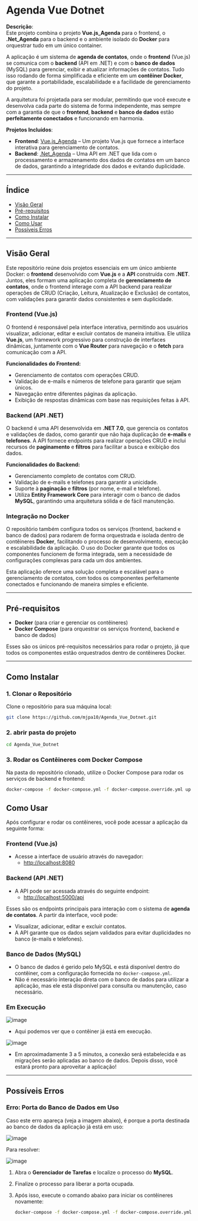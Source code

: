 # Agenda Vue Dotnet

**Descrição**:  
Este projeto combina o projeto **Vue.js_Agenda** para o frontend, o **.Net_Agenda** para o backend e o ambiente isolado do **Docker** para orquestrar tudo em um único container. 

A aplicação é um sistema de **agenda de contatos**, onde o **frontend** (Vue.js) se comunica com o **backend** (API em .NET) e com o **banco de dados** (MySQL) para gerenciar, exibir e atualizar informações de contatos. Tudo isso rodando de forma simplificada e eficiente em um **contêiner Docker**, que garante a portabilidade, escalabilidade e a facilidade de gerenciamento do projeto.

A arquitetura foi projetada para ser modular, permitindo que você execute e desenvolva cada parte do sistema de forma independente, mas sempre com a garantia de que o **frontend**, **backend** e **banco de dados** estão **perfeitamente conectados** e funcionando em harmonia.

**Projetos Incluídos**:
- **Frontend**: [Vue.js_Agenda](https://github.com/mjpa10/Vue.js_Agenda) – Um projeto Vue.js que fornece a interface interativa para gerenciamento de contatos.
- **Backend**: [.Net_Agenda](https://github.com/mjpa10/.Net_Agenda) – Uma API em .NET que lida com o processamento e armazenamento dos dados de contatos em um banco de dados, garantindo a integridade dos dados e evitando duplicidade.

---

## Índice

- [Visão Geral](#visão-geral)
- [Pré-requisitos](#pré-requisitos)
- [Como Instalar](#como-instalar)
- [Como Usar](#como-usar)
- [Possíveis Erros](#possíveis-erros)

---

## Visão Geral

Este repositório reúne dois projetos essenciais em um único ambiente Docker: o **frontend** desenvolvido com **Vue.js** e a **API** construída com **.NET**. Juntos, eles formam uma aplicação completa de **gerenciamento de contatos**, onde o frontend interage com a API backend para realizar operações de CRUD (Criação, Leitura, Atualização e Exclusão) de contatos, com validações para garantir dados consistentes e sem duplicidade.

### Frontend (Vue.js)
O frontend é responsável pela interface interativa, permitindo aos usuários visualizar, adicionar, editar e excluir contatos de maneira intuitiva. Ele utiliza **Vue.js**, um framework progressivo para construção de interfaces dinâmicas, juntamente com o **Vue Router** para navegação e o **fetch** para comunicação com a API.

**Funcionalidades do Frontend:**
- Gerenciamento de contatos com operações CRUD.
- Validação de e-mails e números de telefone para garantir que sejam únicos.
- Navegação entre diferentes páginas da aplicação.
- Exibição de respostas dinâmicas com base nas requisições feitas à API.

### Backend (API .NET)
O backend é uma API desenvolvida em **.NET 7.0**, que gerencia os contatos e validações de dados, como garantir que não haja duplicação de **e-mails** e **telefones**. A API fornece endpoints para realizar operações CRUD e inclui recursos de **paginamento** e **filtros** para facilitar a busca e exibição dos dados.

**Funcionalidades do Backend:**
- Gerenciamento completo de contatos com CRUD.
- Validação de e-mails e telefones para garantir a unicidade.
- Suporte à **paginação** e **filtros** (por nome, e-mail e telefone).
- Utiliza **Entity Framework Core** para interagir com o banco de dados **MySQL**, garantindo uma arquitetura sólida e de fácil manutenção.

### Integração no Docker
O repositório também configura todos os serviços (frontend, backend e banco de dados) para rodarem de forma orquestrada e isolada dentro de contêineres **Docker**, facilitando o processo de desenvolvimento, execução e escalabilidade da aplicação. O uso do Docker garante que todos os componentes funcionem de forma integrada, sem a necessidade de configurações complexas para cada um dos ambientes.

Esta aplicação oferece uma solução completa e escalável para o gerenciamento de contatos, com todos os componentes perfeitamente conectados e funcionando de maneira simples e eficiente.

---

## Pré-requisitos

- **Docker** (para criar e gerenciar os contêineres)
- **Docker Compose** (para orquestrar os serviços frontend, backend e banco de dados)

Esses são os únicos pré-requisitos necessários para rodar o projeto, já que todos os componentes estão orquestrados dentro de contêineres Docker.

---

## Como Instalar

### 1. Clonar o Repositório
Clone o repositório para sua máquina local:

```bash
git clone https://github.com/mjpa10/Agenda_Vue_Dotnet.git
```

### 2. abrir pasta do projeto

```bash
cd Agenda_Vue_Dotnet
```

### 3. Rodar os Contêineres com Docker Compose

Na pasta do repositório clonado, utilize o Docker Compose para rodar os serviços de backend e frontend:

```bash
docker-compose -f docker-compose.yml -f docker-compose.override.yml up -d
```

## Como Usar

Após configurar e rodar os contêineres, você pode acessar a aplicação da seguinte forma:

### Frontend (Vue.js)
- Acesse a interface de usuário através do navegador:
  - [http://localhost:8080](http://localhost:8080/#/)

### Backend (API .NET)
- A API pode ser acessada através do seguinte endpoint:
  - [http://localhost:5000/api](http://localhost:5000/swagger/index.html)

Esses são os endpoints principais para interação com o sistema de **agenda de contatos**. A partir da interface, você pode:
- Visualizar, adicionar, editar e excluir contatos.
- A API garante que os dados sejam validados para evitar duplicidades no banco (e-mails e telefones).

### Banco de Dados (MySQL)
- O banco de dados é gerido pelo MySQL e está disponível dentro do contêiner, com a configuração fornecida no `docker-compose.yml`.
- Não é necessário interação direta com o banco de dados para utilizar a aplicação, mas ele está disponível para consulta ou manutenção, caso necessário.

 ### Em Execução
  ![image](https://github.com/user-attachments/assets/96bf7913-277b-4aa1-b9df-50fb81ba1ea6)

 - Aqui podemos ver que o contêiner já está em execução.

  ![image](https://github.com/user-attachments/assets/eac314b5-47d2-4291-8daf-11a4ba9ec9ae)

 - Em aproximadamente 3 a 5 minutos, a conexão será estabelecida e as migrações serão aplicadas ao banco de dados. Depois disso, você estará pronto para aproveitar a aplicação!

---

## Possíveis Erros

### Erro: Porta do Banco de Dados em Uso

Caso este erro apareça (veja a imagem abaixo), é porque a porta destinada ao banco de dados da aplicação já está em uso:

![image](https://github.com/user-attachments/assets/b0c58ad2-57a9-428b-864a-86fb42cb1655)

Para resolver:

![image](https://github.com/user-attachments/assets/bfe1e7d7-ed91-4d61-8bdb-f6305592f11d)


1. Abra o **Gerenciador de Tarefas** e localize o processo do **MySQL**.
2. Finalize o processo para liberar a porta ocupada.
3. Após isso, execute o comando abaixo para iniciar os contêineres novamente:

   ```bash
   docker-compose -f docker-compose.yml -f docker-compose.override.yml up -d
   ```


